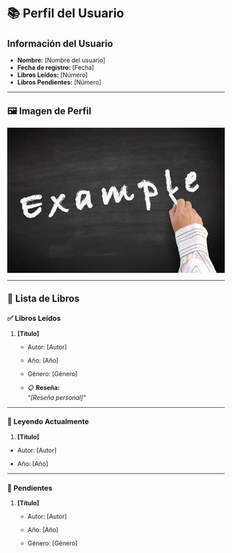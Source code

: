 # 📚 Perfil del Usuario

## Información del Usuario
- **Nombre:** [Nombre del usuario]
- **Fecha de registro:** [Fecha]
- **Libros Leídos:** [Número]
- **Libros Pendientes:** [Número]

---

## 🖼️ Imagen de Perfil
![Tu Imagen](example.jpg)

---

## 📖 Lista de Libros

### ✅ Libros Leídos
1. **[Título]**  
   - Autor: [Autor]
     
   - Año: [Año]
     
   - Género: [Género]
     
   - 📋 **Reseña:**  
     _"[Reseña personal]"_

---

### 📘 Leyendo Actualmente
1. **[Título]**  
  - Autor: [Autor]

  - Año: [Año]  

---

### 📂 Pendientes
1. **[Título]**  
   - Autor: [Autor]
     
   - Año: [Año]
     
   - Género: [Género]  
